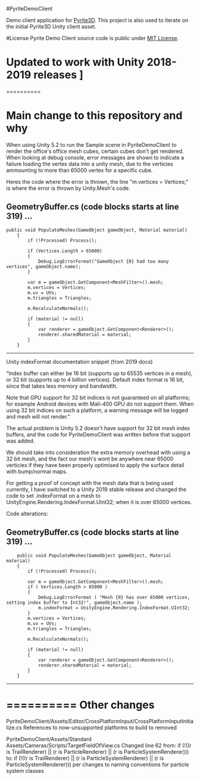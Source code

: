 #PyriteDemoClient

Demo client application for [Pyrite3D](https://github.com/PyriteServer/PyriteServer/wiki). This project is also used to iterate on the initial Pyrite3D Unity client asset.

#License
Pyrite Demo Client source code is public under [MIT License](https://github.com/PyriteServer/PyriteDemoClient/blob/master/LICENSE).

# Updated to work with Unity 2018-2019 releases ]
==========
# Main change to this repository and why


When using Unity 5.2 to run the Sample scene in PyriteDemoClient to
render the office's office mesh cubes, certain cubes don't get rendered.
When looking at debug console, error messages are shown to indicate a
failure loading the vertex data into a unity mesh, due to the verticies
ammounting to more than 65000 vertex for a specific cube.

Heres the code where the error is thrown, the line "m.vertices = Vertices;"
is where the error is thrown by Unity.Mesh's code.

GeometryBuffer.cs (code blocks starts at line 319) ...
---- 
	public void PopulateMeshes(GameObject gameObject, Material material)
        {
            if (!Processed) Process();

            if (Vertices.Length > 65000)
            {
                Debug.LogErrorFormat("GameObject {0} had too many vertices", gameObject.name);
            }

            var m = gameObject.GetComponent<MeshFilter>().mesh;
            m.vertices = Vertices;
            m.uv = UVs;
            m.triangles = Triangles;

            m.RecalculateNormals();

            if (material != null)
            {
                var renderer = gameObject.GetComponent<Renderer>();
                renderer.sharedMaterial = material;
            }
        }
----

Unity indexFormat documentation snippet (from 2019 docs)

"Index buffer can either be 16 bit (supports up to 65535 vertices in a mesh), 
or 32 bit (supports up to 4 billion vertices). Default index format is 16 
bit, since that takes less memory and bandwidth.

Note that GPU support for 32 bit indices is not guaranteed on all platforms; 
for example Android devices with Mali-400 GPU do not support them. 
When using 32 bit indices on such a platform, a warning message will be 
logged and mesh will not render."


The actual problem is Unity 5.2 doesn't have support for 32 bit mesh index
buffers, and the code for PyriteDemoClient was written before that support was
added.

We should take into consideration the extra memory overhead with using a 32 bit
mesh, and the fact our mesh's wont be anywhere near 65000 verticies if they
have been properly optimised to apply the surface detail with bump/normal maps.

For getting a proof of concept with the mesh data that is being used currently,
I have switched to a Unity 2019 stable release and changed the code to set
.indexFormat on a mesh to UnityEngine.Rendering.IndexFormat.UInt32; when it is
over 65000 vertices.

Code alterations:

GeometryBuffer.cs (code blocks starts at line 319) ...
----
        public void PopulateMeshes(GameObject gameObject, Material material)
        {
            if (!Processed) Process();

            var m = gameObject.GetComponent<MeshFilter>().mesh;
            if ( Vertices.Length > 65000 )
            {
                Debug.LogErrorFormat ( "Mesh {0} has over 65000 vertices, setting index buffer to Int32!", gameObject.name );
                m.indexFormat = UnityEngine.Rendering.IndexFormat.UInt32;
            }
            m.vertices = Vertices;
            m.uv = UVs;
            m.triangles = Triangles;

            m.RecalculateNormals();

            if (material != null)
            {
                var renderer = gameObject.GetComponent<Renderer>();
                renderer.sharedMaterial = material;
            }
        }
----
==========
Other changes
==========
PyriteDemoClient/Assets/Editor/CrossPlatformInput/CrossPlatformInputInitialize.cs
References to now-unsupported platforms to build to removed

PyriteDemoClient/Assets/Standard Assets/Cameras/Scripts/TargetFieldOfView.cs
Changed line 62 from:
if (!((r is TrailRenderer) || (r is ParticleRenderer) || (r is ParticleSystemRenderer)))
to:
if (!((r is TrailRenderer) || (r is ParticleSystemRenderer) || (r is ParticleSystemRenderer)))
per changes to naming conventions for particle system classes